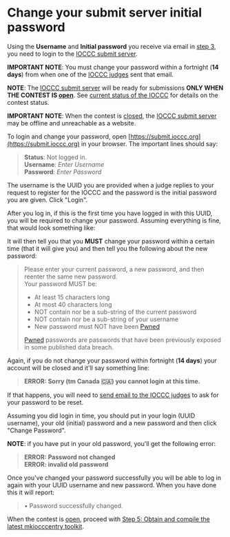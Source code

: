 # Change your submit server initial password

Using the **Username** and **Initial password** you receive via
email in [step 3](../quick-start.html#step_3), you need to login to the [IOCCC submit
server](https://submit.ioccc.org).

**IMPORTANT NOTE**: You must change your password within a fortnight (**14 days**)
from when one of the [IOCCC judges](../judges.html) sent that email.

**NOTE**: The [IOCCC submit server](https://submit.ioccc.org) will be ready
for submissions **ONLY WHEN THE CONTEST IS [open](../faq.html#open)**.  See
[current status of the IOCCC](../status.html) for details on the contest status.

**IMPORTANT NOTE**: When the contest is [closed](../faq.html#closed), the
[IOCCC submit server](https://submit.ioccc.org)
may be offline and unreachable as a website.

To login and change your password, open [https://submit.ioccc.org](https://submit.ioccc.org)
in your browser. The important lines should say:

> **Status**: Not logged in.<br>
> **Username**: <em>Enter Username</em><br>
> **Password**: <em>Enter Password</em>

The username is the UUID you are provided when a judge replies to your request
to register for the IOCCC and the password is the initial password you are
given. Click "Login".

After you log in, if this is the first time you have logged in with this UUID,
you will be required to change your password. Assuming everything is fine, that
would look something like:

It will then tell you that you **MUST** change your password within a certain
time (that it will give you) and then tell you the following about the new
password:

> Please enter your current password, a new password, and then reenter the same
new password.<br>
> Your password MUST be:<br>
> - At least 15 characters long<br>
> - At most 40 characters long<br>
> - NOT contain nor be a sub-string of the current password<br>
> - NOT contain nor be a sub-string of your username<br>
> - New password must NOT have been [Pwned](https://haveibeenpwned.com/Passwords)
>
> [Pwned](https://haveibeenpwned.com/Passwords) passwords are passwords that have been previously exposed in some published data breach.

Again, if you do not change your password within fortnight (**14 days**)
your account will be closed and it'll say something line:

> **ERROR: Sorry (tm Canada 🇨🇦) you cannot login at this time.**

If that happens, you will need to
[send email to the IOCCC judges](../contact.md#if-you-really-need-to-send-email-the-ioccc-judges)
to ask for your password to be reset.

Assuming you did login in time, you should put in your login (UUID username),
your old (initial) password and a new password and then click "Change Password".

**NOTE**: if you have put in your old password, you'll get the following error:

> **ERROR: Password not changed**<br>
> **ERROR: invalid old password**

Once you've changed your password successfully you will be able to log in again
with your UUID username and new password. When you have done this it will
report:

> • Password successfully changed.

When the contest is [open](../faq.html#open), proceed with
[Step 5: Obtain and compile the latest mkiocccentry toolkit](../quick-start.html#step_5).


<!--

    Copyright © 1984-2024 by Landon Curt Noll. All Rights Reserved.

    You are free to share and adapt this file under the terms of this license:

        Creative Commons Attribution-ShareAlike 4.0 International (CC BY-SA 4.0)

    For more information, see:

        https://creativecommons.org/licenses/by-sa/4.0/

-->
